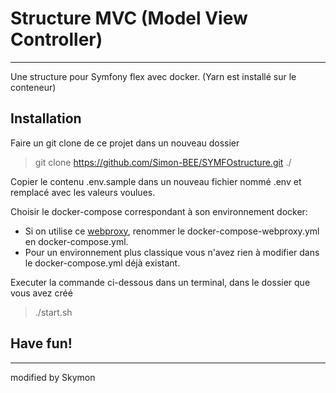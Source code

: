 # Structure MVC (Model View Controller)
------------------------------------------

Une structure pour Symfony flex avec docker.
(Yarn est installé sur le conteneur)

## Installation

Faire un git clone de ce projet dans un nouveau dossier    
> git clone https://github.com/Simon-BEE/SYMFOstructure.git ./    

Copier le contenu .env.sample dans un nouveau fichier nommé .env et remplacé avec les valeurs voulues.    

Choisir le docker-compose correspondant à son environnement docker:    
* Si on utilise ce [webproxy](https://github.com/evertramos/docker-compose-letsencrypt-nginx-proxy-companion), renommer le docker-compose-webproxy.yml en docker-compose.yml.
* Pour un environnement plus classique vous n'avez rien à modifier dans le docker-compose.yml déjà existant.

Executer la commande ci-dessous dans un terminal, dans le dossier que vous avez créé    
> ./start.sh

## Have fun!

------------------------------------------
modified by Skymon
